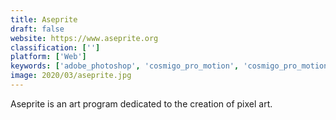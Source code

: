 ```yaml
---
title: Aseprite
draft: false 
website: https://www.aseprite.org
classification: ['']
platform: ['Web']
keywords: ['adobe_photoshop', 'cosmigo_pro_motion', 'cosmigo_pro_motion_ng', 'crypixels', 'dotpict', 'gimp', 'grafx2', 'krita', 'paint.net', 'paintshop_pro', 'pixel_art_camera', 'pixel_art_studio', 'pixelmator', 'pixly', 'pyxel_edit', 'responsive_pixel_art', 'tic-80', 'tile_studio', 'picssel-art']
image: 2020/03/aseprite.jpg
---
```

Aseprite is an art program dedicated to the creation of pixel art.